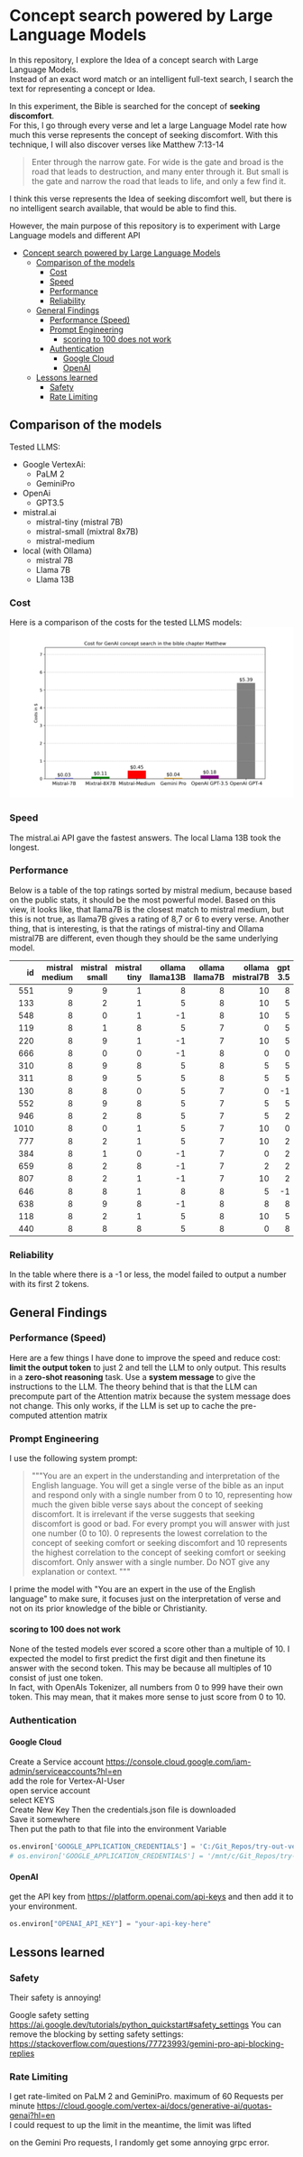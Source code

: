 # Concept search powered by Large Language Models

In this repository, I explore the Idea of a concept search with Large Language Models.  
Instead of an exact word match or an intelligent full-text search, I search the text for representing a concept or Idea. 

In this experiment, the Bible is searched for the concept of __seeking discomfort__.  
For this, I go through every verse and let a large Language Model rate how much this verse represents the concept of seeking discomfort.
With this technique, I will also discover verses like Matthew 7:13-14
> Enter through the narrow gate. For wide is the gate and broad is the road that leads to destruction, and many enter through it. But small is the gate and narrow the road that leads to life, and only a few find it.

I think this verse represents the Idea of seeking discomfort well, but there is no intelligent search available, that would be able to find this.

However, the main purpose of this repository is to experiment with Large Language models and different API

- [Concept search powered by Large Language Models](#concept-search-powered-by-large-language-models)
  - [Comparison of the models](#comparison-of-the-models)
    - [Cost](#cost)
    - [Speed](#speed)
    - [Performance](#performance)
    - [Reliability](#reliability)
  - [General Findings](#general-findings)
    - [Performance (Speed)](#performance-speed)
    - [Prompt Engineering](#prompt-engineering)
      - [scoring to 100 does not work](#scoring-to-100-does-not-work)
    - [Authentication](#authentication)
      - [Google Cloud](#google-cloud)
      - [OpenAI](#openai)
  - [Lessons learned](#lessons-learned)
    - [Safety](#safety)
    - [Rate Limiting](#rate-limiting)

## Comparison of the models

Tested LLMS:

- Google VertexAi:
  - PaLM 2
  - GeminiPro
- OpenAi
  - GPT3.5
- mistral.ai
  - mistral-tiny (mistral 7B)
  - mistral-small (mixtral 8x7B)
  - mistral-medium
- local (with Ollama)
  - mistral 7B
  - Llama 7B
  - Llama 13B

### Cost

Here is a comparison of the costs for the tested LLMS models:
![Cost Comparison](images/costs.png)

### Speed

The mistral.ai API gave the fastest answers.
The local Llama 13B took the longest.

### Performance

Below is a table of the top ratings sorted by mistral medium, because based on the public stats, it should be the most powerful model.  Based on this view, it looks like, that llama7B is the closest match to mistral medium, but this is not true, as llama7B gives a rating of 8,7 or 6 to every verse.  Another thing, that is interesting, is that the ratings of mistral-tiny and Ollama mistral7B are different, even though they should be the same underlying model.

| id |   mistral medium |   mistral small |   mistral tiny |   ollama llama13B |   ollama llama7B |   ollama mistral7B |   gpt 3.5 |   gemini pro |   text bison |
|-----:|-------------------------:|------------------------:|-----------------------:|--------------------------:|-------------------------:|---------------------------:|------------------:|---------------------:|---------------------:|
|  551 |                        9 |                       9 |                      1 |                         8 |                        8 |                         10 |                 8 |                    8 |                    8 |
|  133 |                        8 |                       2 |                      1 |                         5 |                        8 |                         10 |                 5 |                    8 |                    5 |
|  548 |                        8 |                       0 |                      1 |                        -1 |                        8 |                         10 |                 5 |                    2 |                    2 |
|  119 |                        8 |                       1 |                      8 |                         5 |                        7 |                          0 |                 5 |                    7 |                    5 |
|  220 |                        8 |                       9 |                      1 |                        -1 |                        7 |                         10 |                 5 |                    0 |                    0 |
|  666 |                        8 |                       0 |                      0 |                        -1 |                        8 |                          0 |                 0 |                    0 |                    0 |
|  310 |                        8 |                       9 |                      8 |                         5 |                        8 |                          5 |                 5 |                    7 |                    5 |
|  311 |                        8 |                       9 |                      5 |                         5 |                        8 |                          5 |                 5 |                    7 |                    5 |
|  130 |                        8 |                       8 |                      0 |                         5 |                        7 |                          0 |                -1 |                    3 |                    5 |
|  552 |                        8 |                       9 |                      8 |                         5 |                        7 |                          5 |                 5 |                    5 |                    0 |
|  946 |                        8 |                       2 |                      8 |                         5 |                        7 |                          5 |                 2 |                    0 |                    0 |
| 1010 |                        8 |                       0 |                      1 |                         5 |                        7 |                         10 |                 0 |                    0 |                    0 |
|  777 |                        8 |                       2 |                      1 |                         5 |                        7 |                         10 |                 2 |                    0 |                    0 |
|  384 |                        8 |                       1 |                      0 |                        -1 |                        7 |                          0 |                 2 |                    0 |                    0 |
|  659 |                        8 |                       2 |                      8 |                        -1 |                        7 |                          2 |                 2 |                    0 |                    0 |
|  807 |                        8 |                       2 |                      1 |                        -1 |                        7 |                         10 |                 2 |                    2 |                    5 |
|  646 |                        8 |                       8 |                      1 |                         8 |                        8 |                          5 |                -1 |                    2 |                    0 |
|  638 |                        8 |                       9 |                      8 |                        -1 |                        8 |                          8 |                 8 |                    2 |                    3 |
|  118 |                        8 |                       2 |                      1 |                         5 |                        8 |                         10 |                 5 |                    2 |                    5 |
|  440 |                        8 |                       8 |                      8 |                         5 |                        8 |                          0 |                 8 |      0 |           0 |

### Reliability

In the table where there is a -1 or less, the model failed to output a number with its first 2 tokens.

## General Findings

### Performance (Speed)

Here are a few things I have done to improve the speed and reduce cost:
__limit the output token__ to just 2 and tell the LLM to only output. This results in a __zero-shot reasoning__ task.
Use a __system message__ to give the instructions to the LLM.
The theory behind that is that the LLM can precompute part of the Attention matrix because the system message does not change. This only works, if the LLM is set up to cache the pre-computed attention matrix

### Prompt Engineering

I use the following system prompt:
> """You are an expert in the understanding and interpretation of the English language. You will get a single verse of the bible as an input and respond only with a single number from 0 to 10, representing
how much the given bible verse says about the concept of seeking discomfort. It is irrelevant if the verse suggests that seeking discomfort is good or bad.
For every prompt you will answer with just one number (0 to 10). 0 represents the lowest correlation to the concept of seeking comfort or
seeking discomfort and 10 represents the highest correlation to the concept of seeking comfort or seeking discomfort.
Only answer with a single number. Do NOT give any explanation or context.
"""

I prime the model with "You are an expert in the use of the English language" to make sure, it focuses just on the interpretation of verse and not on its prior knowledge of the bible or Christianity.  

#### scoring to 100 does not work

None of the tested models ever scored a score other than a multiple of 10.
I expected the model to first predict the first digit and then finetune its answer with the second token.
This may be because all multiples of 10 consist of just one token.  
In fact, with OpenAIs Tokenizer, all numbers from 0 to 999 have their own token. This may mean, that it makes more sense to just score from 0 to 10.

### Authentication

#### Google Cloud

Create a Service account
<https://console.cloud.google.com/iam-admin/serviceaccounts?hl=en>  
add the role for Vertex-AI-User  
open service account  
select KEYS  
Create New Key
Then the credentials.json file is downloaded  
Save it somewhere  
Then put the path to that file into the environment Variable

```python
os.environ['GOOGLE_APPLICATION_CREDENTIALS'] = 'C:/Git_Repos/try-out-vertex-ai-20aaf5516b7c.json' 
# os.environ['GOOGLE_APPLICATION_CREDENTIALS'] = '/mnt/c/Git_Repos/try-out-vertex-ai-20aaf5516b7c.json'  
```

#### OpenAI

get the API key from <https://platform.openai.com/api-keys>
and then add it to your environment.

```python
os.environ["OPENAI_API_KEY"] = "your-api-key-here"

```

## Lessons learned

### Safety

Their safety is annoying!

Google safety setting
<https://ai.google.dev/tutorials/python_quickstart#safety_settings>
You can remove the blocking by setting safety settings:  
<https://stackoverflow.com/questions/77723993/gemini-pro-api-blocking-replies>

### Rate Limiting

I get rate-limited on PaLM 2 and GeminiPro.
maximum of 60 Requests per minute
<https://cloud.google.com/vertex-ai/docs/generative-ai/quotas-genai?hl=en>  
I could request to up the limit
in the meantime, the limit was lifted

on the Gemini Pro requests, I randomly get some annoying grpc error.
